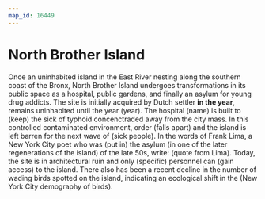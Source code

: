 ```yaml
---
map_id: 16449
---
```

# North Brother Island

Once an uninhabited island in the East River nesting along the southern coast of the Bronx, North Brother Island undergoes transformations in its public space as a hospital, public gardens, and finally an asylum for young drug addicts. The site is initially acquired by Dutch settler __in the year__, remains uninhabited until the year (year). The hospital (name) is built to (keep) the sick of typhoid concenctraded away from the city mass. In this controlled contaminated environment, order (falls apart) and the island is left barren for the next wave of (sick people). In the words of Frank Lima, a New York City poet who was (put in) the asylum (in one of the later regenerations of the island) of the late 50s, write: (quote from Lima). Today, the site is in architectural ruin and only (specific) personnel can (gain access) to the island. There also has been a recent decline in the number of wading birds spotted on the island, indicating an ecological shift in the (New York City demography of birds).

